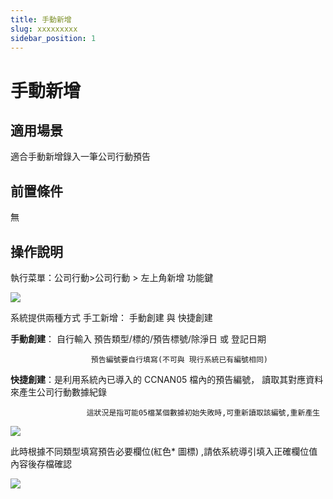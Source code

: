```yaml
---
title: 手動新增
slug: xxxxxxxxx
sidebar_position: 1
---
```



# 手動新增

## 適用場景

適合手動新增錄入一筆公司行動預告

## 前置條件

無

## 操作說明

執行菜單：公司行動&gt;公司行動 &gt; 左上角新增 功能鍵

<img src="/assets/ZjB5bCzceoAWVFxltOOcbsSdnLc.png" src-width="3348" src-height="298" align="center"/>

系統提供兩種方式 手工新增： 手動創建 與 快捷創建

 **手動創建**： 自行輸入 預告類型/標的/預告標號/除淨日 或 登記日期

                      預告編號要自行填寫(不可與 現行系統已有編號相同)

 **快捷創建**：是利用系統內已導入的 CCNAN05 檔內的預告編號， 讀取其對應資料來產生公司行動數據紀錄

                     這狀況是指可能05檔某個數據初始失敗時,可重新讀取該編號,重新產生

<img src="/assets/AgmObCpLpogSIyxpLkEcSy4VnFd.png" src-width="3364" src-height="1394" align="center"/>

此時根據不同類型填寫預告必要欄位(紅色* 圖標) ,請依系統導引填入正確欄位值內容後存檔確認

<img src="/assets/CFQ3b3mTyoZDchxQoSUciaxRnEg.png" src-width="2984" src-height="752" align="center"/>

